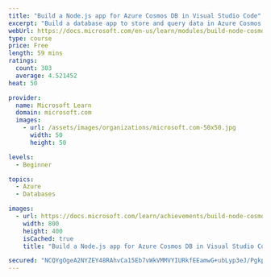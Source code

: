 ```yaml
---
title: "Build a Node.js app for Azure Cosmos DB in Visual Studio Code"
excerpt: "Build a database app to store and query data in Azure Cosmos DB by using Visual Studio Code and Node.js."
webUrl: https://docs.microsoft.com/en-us/learn/modules/build-node-cosmos-app-vscode/
type: course
price: Free
length: 59 mins
ratings:
  count: 303
  average: 4.521452
heat: 50

provider:
  name: Microsoft Learn
  domain: microsoft.com
  images:
    - url: /assets/images/organizations/microsoft.com-50x50.jpg
      width: 50
      height: 50

levels:
  - Beginner

topics:
  - Azure
  - Databases

images:
  - url: https://docs.microsoft.com/learn/achievements/build-node-cosmos-app-vscode-social.png
    width: 800
    height: 400
    isCached: true
    title: "Build a Node.js app for Azure Cosmos DB in Visual Studio Code"

secured: "NCQYgOgeA2NYZEY48RAhvCa15Eb7vWkVMMVYIURkfEEamwG+ubLyp3eJ/Pgkp0szRlcQJJA28YOAkYXSeFALIf7yBIQhnPgJ1EFeLQAaFYTFcoueKgsuWhNrmFrOJgxo/mLhKohNZHWWcWJ1/BF3mLuO4d2RKTLU4Ngv9YfCPOVRE6XboZX2PjqdeuA5M0s3PM0lzF3qL8T+YQd3ZBHyKmMJBp7JbVsqKkBxtdxezQLAL1P1wuPP2jUAcRZ58XhWCaw32jjKZBfW5mHIvM0oWOfGeGXjV8mqLcvRCgMYJ+giDHmyHKEJcaX3k1OosvbGBzSH0JraA2kSiIYWKBFXauPkd+Gt3YVL3gMhqbSdPU0Ok5o1o83h+DKgM99pgDArJkFbZUIbanwY4go5R9nvUQ==;yGNT1qN3Rw+J/6QlT7faBQ=="
---
```


